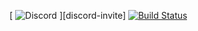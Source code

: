 [ ![Discord](https://discordapp.com/api/guilds/335535819152687105/widget.png) ][discord-invite]
[![Build Status](https://travis-ci.com/swvn9/VoteBot.svg?token=vAm5eMgKJyHNsyMFxzZf&branch=master)](https://travis-ci.com/swvn9/VoteBot)
